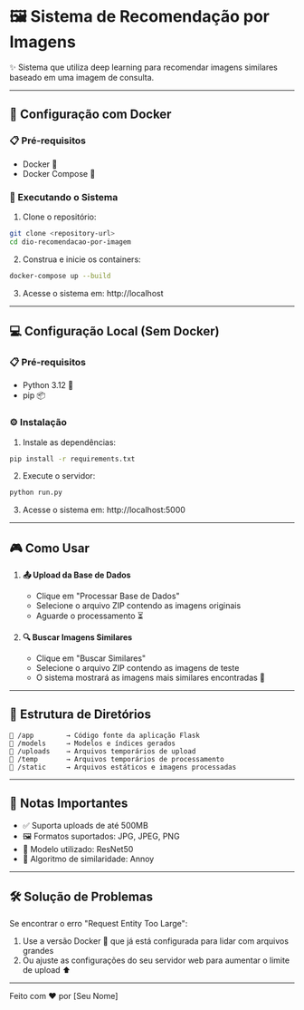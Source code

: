 # 🖼️ Sistema de Recomendação por Imagens

✨ Sistema que utiliza deep learning para recomendar imagens similares baseado em uma imagem de consulta.

---

## 🐳 Configuração com Docker

### 📋 Pré-requisitos
- Docker 🐋
- Docker Compose 🧩

### 🚀 Executando o Sistema

1. Clone o repositório:
```bash
git clone <repository-url>
cd dio-recomendacao-por-imagem
```

2. Construa e inicie os containers:
```bash
docker-compose up --build
```

3. Acesse o sistema em: http://localhost

---

## 💻 Configuração Local (Sem Docker)

### 📋 Pré-requisitos
- Python 3.12 🐍
- pip 📦

### ⚙️ Instalação

1. Instale as dependências:
```bash
pip install -r requirements.txt
```

2. Execute o servidor:
```bash
python run.py
```

3. Acesse o sistema em: http://localhost:5000

---

## 🎮 Como Usar

1. **📤 Upload da Base de Dados**
   - Clique em "Processar Base de Dados"
   - Selecione o arquivo ZIP contendo as imagens originais
   - Aguarde o processamento ⏳

2. **🔍 Buscar Imagens Similares**
   - Clique em "Buscar Similares"
   - Selecione o arquivo ZIP contendo as imagens de teste
   - O sistema mostrará as imagens mais similares encontradas 🎉

---

## 📂 Estrutura de Diretórios

```
📁 /app        → Código fonte da aplicação Flask
📁 /models     → Modelos e índices gerados
📁 /uploads    → Arquivos temporários de upload
📁 /temp       → Arquivos temporários de processamento
📁 /static     → Arquivos estáticos e imagens processadas
```

---

## 📝 Notas Importantes

- ✅ Suporta uploads de até 500MB
- 🖼️ Formatos suportados: JPG, JPEG, PNG
- 🤖 Modelo utilizado: ResNet50
- 🔢 Algoritmo de similaridade: Annoy

---

## 🛠️ Solução de Problemas

Se encontrar o erro "Request Entity Too Large":
1. Use a versão Docker 🐋 que já está configurada para lidar com arquivos grandes
2. Ou ajuste as configurações do seu servidor web para aumentar o limite de upload ⬆️

---

Feito com ❤️ por [Seu Nome]
